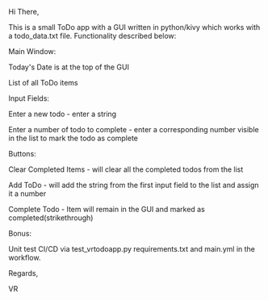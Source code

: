 Hi There,

This is a small ToDo app with a GUI written in python/kivy which works with a todo_data.txt file. Functionality described below:

Main Window:
 
  Today's Date is at the top of the GUI
  
  List of all ToDo items

Input Fields:
 
  Enter a new todo - enter a string
  
  Enter a number of todo to complete - enter a corresponding number visible in the list to mark the todo as complete

Buttons:
  
  Clear Completed Items - will clear all the completed todos from the list
  
  Add ToDo - will add the string from the first input field to the list and assign it a number
 
  Complete Todo - Item will remain in the GUI and marked as completed(strikethrough)

Bonus:

Unit test CI/CD via test_vrtodoapp.py requirements.txt and main.yml in the workflow.

Regards,

VR
